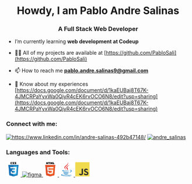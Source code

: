 <h1 align="center">Howdy, I am Pablo Andre Salinas</h1>
<h3 align="center">A Full Stack Web Developer</h3>

- I’m currently learning **web development at Codeup**

- 👨‍💻 All of my projects are available at [https://github.com/PabloSali](https://github.com/PabloSali)

- 📫 How to reach me **pablo.andre.salinas9@gmail.com**

- 📄 Know about my experiences [https://docs.google.com/document/d/1kaEUBaj8T67K-4JMCRPaYyxWa0QjyR4cEK6rvOCO6N8/edit?usp=sharing](https://docs.google.com/document/d/1kaEUBaj8T67K-4JMCRPaYyxWa0QjyR4cEK6rvOCO6N8/edit?usp=sharing)

<h3 align="left">Connect with me:</h3>
<p align="left">
<a href="https://linkedin.com/in/https://www.linkedin.com/in/andre-salinas-492b47148/" target="blank"><img align="center" src="https://raw.githubusercontent.com/rahuldkjain/github-profile-readme-generator/master/src/images/icons/Social/linked-in-alt.svg" alt="https://www.linkedin.com/in/andre-salinas-492b47148/" height="30" width="40" /></a>
<a href="https://instagram.com/andre_salinas" target="blank"><img align="center" src="https://raw.githubusercontent.com/rahuldkjain/github-profile-readme-generator/master/src/images/icons/Social/instagram.svg" alt="andre_salinas" height="30" width="40" /></a>
</p>

<h3 align="left">Languages and Tools:</h3>
<p align="left"> <a href="https://www.w3schools.com/css/" target="_blank" rel="noreferrer"> <img src="https://raw.githubusercontent.com/devicons/devicon/master/icons/css3/css3-original-wordmark.svg" alt="css3" width="40" height="40"/> </a> <a href="https://www.figma.com/" target="_blank" rel="noreferrer"> <img src="https://www.vectorlogo.zone/logos/figma/figma-icon.svg" alt="figma" width="40" height="40"/> </a> <a href="https://www.w3.org/html/" target="_blank" rel="noreferrer"> <img src="https://raw.githubusercontent.com/devicons/devicon/master/icons/html5/html5-original-wordmark.svg" alt="html5" width="40" height="40"/> </a> <a href="https://www.java.com" target="_blank" rel="noreferrer"> <img src="https://raw.githubusercontent.com/devicons/devicon/master/icons/java/java-original.svg" alt="java" width="40" height="40"/> </a> <a href="https://developer.mozilla.org/en-US/docs/Web/JavaScript" target="_blank" rel="noreferrer"> <img src="https://raw.githubusercontent.com/devicons/devicon/master/icons/javascript/javascript-original.svg" alt="javascript" width="40" height="40"/> </a> </p>

